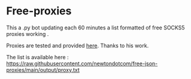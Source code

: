 # Free-proxies

This a .py bot updating each 60 minutes a list formatted of free SOCKS5 proxies working .

Proxies are tested and provided [here](https://spys.me/socks.txt). Thanks to his work. 

The list is available here : https://raw.githubusercontent.com/newtondotcom/free-json-proxies/main/output/proxy.txt
